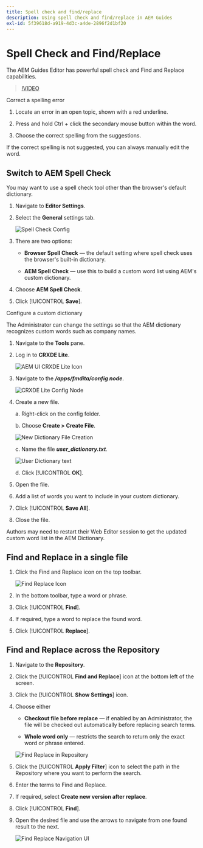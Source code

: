 ```yaml
---
title: Spell check and find/replace
description: Using spell check and find/replace in AEM Guides
exl-id: 5f39618d-a919-4d3c-a4de-2896f2d1bf20
---
```

# Spell Check and Find/Replace

The AEM Guides Editor has powerful spell check and Find and Replace capabilities.

>[!VIDEO](https://video.tv.adobe.com/v/342768?quality=12&learn=on)

Correct a spelling error

1. Locate an error in an open topic, shown with a red underline.

1. Press and hold Ctrl + click the secondary mouse button within the word.

1. Choose the correct spelling from the suggestions.

If the correct spelling is not suggested, you can always manually edit the word. 

## Switch to AEM Spell Check

You may want to use a spell check tool other than the browser's default dictionary.

1. Navigate to **Editor Settings**.

1. Select the **General** settings tab. 

    ![Spell Check Config](images/lesson-11/configure-dictionary.png)

1. There are two options:

    - **Browser Spell Check** — the default setting where spell check uses the browser's built-in dictionary.

    - **AEM Spell Check** — use this to build a custom word list using AEM's custom dictionary. 

1. Choose **AEM Spell Check**.

1. Click [!UICONTROL **Save**].

Configure a custom dictionary

The Administrator can change the settings so that the AEM dictionary recognizes custom words such as company names.

1. Navigate to the **Tools** pane.

1. Log in to **CRXDE Lite**.

    ![AEM UI CRXDE Lite Icon](images/lesson-11/crxde-lite.png)

1. Navigate to the **_/apps/fmdita/config node_**.

    ![CRXDE Lite Config Node](images/lesson-11/config-node.png)

1. Create a new file.

    a. Right-click on the config folder.

    b. Choose **Create > Create File**.

    ![New Dictionary File Creation](images/lesson-11/new-dictionary-file.png)

    c. Name the file _**user_dictionary.txt**_.

    ![User Dictionary text](images/lesson-11/user-dictionary.png)

    d. Click [!UICONTROL **OK**].

1. Open the file.

1. Add a list of words you want to include in your custom dictionary.

1. Click [!UICONTROL **Save All**].

1. Close the file.

Authors may need to restart their Web Editor session to get the updated custom word list in the AEM Dictionary. 

## Find and Replace in a single file

1. Click the Find and Replace icon on the top toolbar.

    ![Find Replace Icon](images/lesson-11/find-replace-icon.png)

1. In the bottom toolbar, type a word or phrase.

1. Click [!UICONTROL **Find**].

1. If required, type a word to replace the found word.

1. Click [!UICONTROL **Replace**].

## Find and Replace across the Repository

1. Navigate to the **Repository**.

1. Click the [!UICONTROL **Find and Replace**] icon at the bottom left of the screen.

1. Click the [!UICONTROL **Show Settings**] icon.

1. Choose either

    - **Checkout file before replace** — if enabled by an Administrator, the file will be checked out automatically before replacing search terms.

    - **Whole word only** — restricts the search to return only the exact word or phrase entered.

    ![Find Replace in Repository](images/lesson-11/repository-find-replace.png)

1. Click the [!UICONTROL **Apply Filter**] icon to select the path in the Repository where you want to perform the search.

1. Enter the terms to Find and Replace.

1. If required, select **Create new version after replace**.

1. Click [!UICONTROL **Find**].

1. Open the desired file and use the arrows to navigate from one found result to the next.

    ![Find Replace Navigation UI](images/lesson-11/find-replace-navigation.png)
